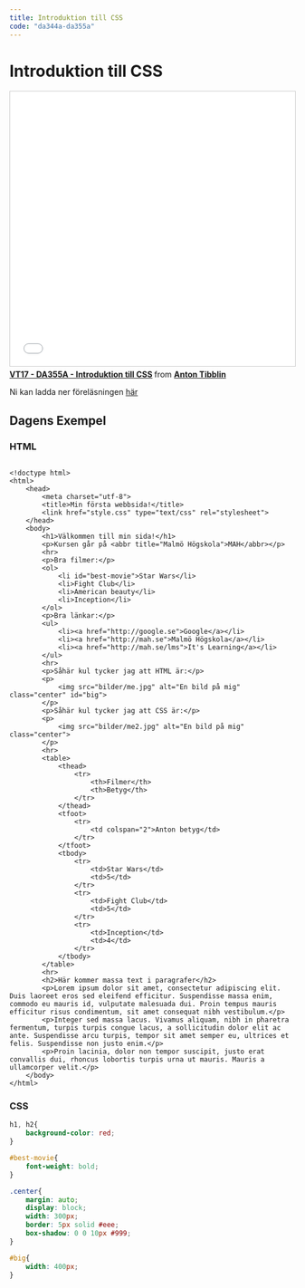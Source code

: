 ```yaml
---
title: Introduktion till CSS
code: "da344a-da355a"
---
```


# Introduktion till CSS

<iframe src="//www.slideshare.net/slideshow/embed_code/key/8AnmUAumDyXagq" width="595" height="485" frameborder="0" marginwidth="0" marginheight="0" scrolling="no" style="border:1px solid #CCC; border-width:1px; margin-bottom:5px; max-width: 100%;" allowfullscreen> </iframe> <div style="margin-bottom:5px"> <strong> <a href="//www.slideshare.net/AntonTibblin/vt17-da355a-introduktion-till-css" title="VT17 - DA355A - Introduktion till CSS" target="_blank">VT17 - DA355A - Introduktion till CSS</a> </strong> from <strong><a target="_blank" href="//www.slideshare.net/AntonTibblin">Anton Tibblin</a></strong> </div>

Ni kan ladda ner föreläsningen [här](4.pdf)

## Dagens Exempel

### HTML

```

<!doctype html>
<html>
	<head>
		<meta charset="utf-8">
		<title>Min första webbsida!</title>
		<link href="style.css" type="text/css" rel="stylesheet">
	</head>
	<body>
		<h1>Välkommen till min sida!</h1>
		<p>Kursen går på <abbr title="Malmö Högskola">MAH</abbr></p>
		<hr>
		<p>Bra filmer:</p>
		<ol>
			<li id="best-movie">Star Wars</li>
			<li>Fight Club</li>
			<li>American beauty</li>
			<li>Inception</li>
		</ol>
		<p>Bra länkar:</p>
		<ul>
			<li><a href="http://google.se">Google</a></li>
			<li><a href="http://mah.se">Malmö Högskola</a></li>
			<li><a href="http://mah.se/lms">It's Learning</a></li>
		</ul>
		<hr>
		<p>Såhär kul tycker jag att HTML är:</p>
		<p>
			<img src="bilder/me.jpg" alt="En bild på mig" class="center" id="big">
		</p>
		<p>Såhär kul tycker jag att CSS är:</p>
		<p>
			<img src="bilder/me2.jpg" alt="En bild på mig" class="center">
		</p>
		<hr>
		<table>
			<thead>
				<tr>
					<th>Filmer</th>
					<th>Betyg</th>
				</tr>
			</thead>
			<tfoot>
				<tr>
					<td colspan="2">Anton betyg</td>
				</tr>
			</tfoot>
			<tbody>
				<tr>
					<td>Star Wars</td>
					<td>5</td>
				</tr>
				<tr>
					<td>Fight Club</td>
					<td>5</td>
				</tr>
				<tr>
					<td>Inception</td>
					<td>4</td>
				</tr>
			</tbody>
		</table>
		<hr>
		<h2>Här kommer massa text i paragrafer</h2>
		<p>Lorem ipsum dolor sit amet, consectetur adipiscing elit. Duis laoreet eros sed eleifend efficitur. Suspendisse massa enim, commodo eu mauris id, vulputate malesuada dui. Proin tempus mauris efficitur risus condimentum, sit amet consequat nibh vestibulum.</p>
		<p>Integer sed massa lacus. Vivamus aliquam, nibh in pharetra fermentum, turpis turpis congue lacus, a sollicitudin dolor elit ac ante. Suspendisse arcu turpis, tempor sit amet semper eu, ultrices et felis. Suspendisse non justo enim.</p>
		<p>Proin lacinia, dolor non tempor suscipit, justo erat convallis dui, rhoncus lobortis turpis urna ut mauris. Mauris a ullamcorper velit.</p>
	</body>
</html>
```

### CSS

```css
h1, h2{
	background-color: red;
}

#best-movie{
	font-weight: bold;
}

.center{
	margin: auto;
	display: block;
	width: 300px;
	border: 5px solid #eee;
	box-shadow: 0 0 10px #999;
}

#big{
	width: 400px;
}
```
